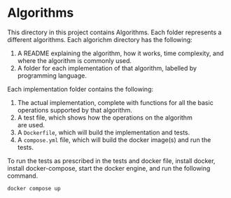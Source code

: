 # Algorithms

This directory in this project contains Algorithms.
Each folder represents a different algorithms.
Each algorichm directory has the following:
1. A README explaining the algorithm, how it works, time complexity, and where 
the algorithm is commonly used.
2. A folder for each implementation of that algorithm, labelled by 
programming language.

Each implementation folder contains the following:
1. The actual implementation, complete with functions for all the basic 
operations supported by that algorithm.
2. A test file, which shows how the operations on the algorithm  
are used.
3. A `Dockerfile`, which will build the implementation and tests.
4. A `compose.yml` file, which will build the docker image(s) and run the tests.

To run the tests as prescribed in the tests and docker file, install docker,
install docker-compose, start the docker engine, and run the following command.

```
docker compose up
```

